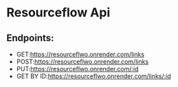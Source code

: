 # Resourceflow Api
## Endpoints:
- GET:https://resourceflwo.onrender.com/links
- POST:https://resourceflwo.onrender.com/links
- PUT:https://resourceflwo.onrender.com/:id
- GET BY ID:https://resourceflwo.onrender.com/links/:id
